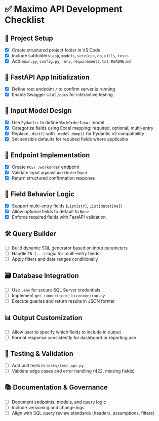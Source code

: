 # ✅ Maximo API Development Checklist

## 📁 Project Setup
- [x] Create structured project folder in VS Code
- [x] Include subfolders: `app`, `models`, `services`, `db`, `utils`, `tests`
- [x] Add `main.py`, `config.py`, `.env`, `requirements.txt`, `README.md`

## 🚀 FastAPI App Initialization
- [x] Define root endpoint `/` to confirm server is running
- [x] Enable Swagger UI at `/docs` for interactive testing

## 🧩 Input Model Design
- [x] Use `Pydantic` to define `WorkOrderInput` model
- [x] Categorize fields using Excel mapping: required, optional, multi-entry
- [x] Replace `.dict()` with `.model_dump()` for Pydantic v2 compatibility
- [x] Set sensible defaults for required fields where applicable

## 🔌 Endpoint Implementation
- [x] Create `POST /workorder` endpoint
- [x] Validate input against `WorkOrderInput`
- [x] Return structured confirmation response

## 🧠 Field Behavior Logic
- [x] Support multi-entry fields (`List[str]`, `List[datetime]`)
- [x] Allow optional fields to default to `None`
- [x] Enforce required fields with FastAPI validation

## 🛠️ Query Builder
- [ ] Build dynamic SQL generator based on input parameters
- [ ] Handle `IN (...)` logic for multi-entry fields
- [ ] Apply filters and date ranges conditionally

## 🗃️ Database Integration
- [ ] Use `.env` for secure SQL Server credentials
- [ ] Implement `get_connection()` in `connection.py`
- [ ] Execute queries and return results in JSON format

## 📊 Output Customization
- [ ] Allow user to specify which fields to include in output
- [ ] Format response consistently for dashboard or reporting use

## 🧪 Testing & Validation
- [ ] Add unit tests in `tests/test_api.py`
- [ ] Validate edge cases and error handling (422, missing fields)

## 📚 Documentation & Governance
- [ ] Document endpoints, models, and query logic
- [ ] Include versioning and change logs
- [ ] Align with SQL query review standards (headers, assumptions, filters)
